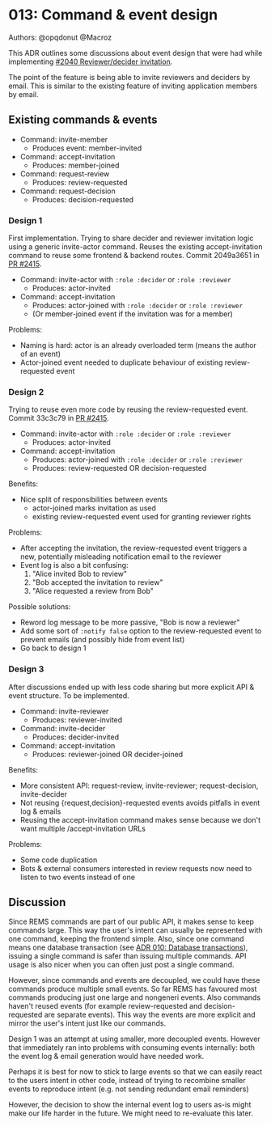 # 013: Command & event design

Authors: @opqdonut @Macroz

This ADR outlines some discussions about event design that were had while implementing
[#2040 Reviewer/decider invitation](https://github.com/CSCfi/rems/issues/2040).

The point of the feature is being able to invite reviewers and
deciders by email. This is similar to the existing feature of inviting
application members by email.

## Existing commands & events

- Command: invite-member
  - Produces event: member-invited
- Command: accept-invitation
  - Produces: member-joined
- Command: request-review
  - Produces: review-requested
- Command: request-decision
  - Produces: decision-requested

### Design 1

First implementation. Trying to share decider and reviewer invitation
logic using a generic invite-actor command. Reuses the existing
accept-invitation command to reuse some frontend & backend routes.
Commit 2049a3651 in [PR #2415][2415].

- Command: invite-actor with `:role :decider` or `:role :reviewer`
  - Produces: actor-invited
- Command: accept-invitation
  - Produces: actor-joined with `:role :decider` or `:role :reviewer`
  - (Or member-joined event if the invitation was for a member)

Problems:

- Naming is hard: actor is an already overloaded term (means the author of an event)
- Actor-joined event needed to duplicate behaviour of existing review-requested event

[2415]: https://github.com/CSCfi/rems/pull/2415

### Design 2

Trying to reuse even more code by reusing the review-requested event. Commit 33c3c79 in [PR #2415][2415].

- Command: invite-actor with `:role :decider` or `:role :reviewer`
  - Produces: actor-invited
- Command: accept-invitation
  - Produces: actor-joined with `:role :decider` or `:role :reviewer`
  - Produces: review-requested OR decision-requested

Benefits:

- Nice split of responsibilities between events
  - actor-joined marks invitation as used
  - existing review-requested event used for granting reviewer rights

Problems:

- After accepting the invitation, the review-requested event triggers a new, potentially misleading notification email to the reviewer
- Event log is also a bit confusing:
  1. "Alice invited Bob to review"
  2. "Bob accepted the invitation to review"
  3. "Alice requested a review from Bob"

Possible solutions:

- Reword log message to be more passive, "Bob is now a reviewer"
- Add some sort of `:notify false` option to the review-requested event to prevent emails (and possibly hide from event list)
- Go back to design 1

### Design 3

After discussions ended up with less code sharing but more explicit API & event structure. To be implemented.

- Command: invite-reviewer
  - Produces: reviewer-invited
- Command: invite-decider
  - Produces: decider-invited
- Command: accept-invitation
   - Produces: reviewer-joined OR decider-joined

Benefits:

- More consistent API: request-review, invite-reviewer; request-decision, invite-decider
- Not reusing {request,decision}-requested events avoids pitfalls in event log & emails
- Reusing the accept-invitation command makes sense because we don't want multiple /accept-invitation URLs

Problems:

- Some code duplication
- Bots & external consumers interested in review requests now need to listen to two events instead of one

## Discussion

Since REMS commands are part of our public API, it makes sense to keep
commands large. This way the user's intent can usually be represented
with one command, keeping the frontend simple. Also, since one command
means one database transaction (see [ADR 010: Database
transactions](010-transactions.md)), issuing a single command is safer
than issuing multiple commands. API usage is also nicer when you can
often just post a single command.

However, since commands and events are decoupled, we could have these
commands produce multiple small events. So far REMS has favoured most
commands producing just one large and nongeneri events. Also commands
haven't reused events (for example review-requested and
decision-requested are separate events). This way the events are more
explicit and mirror the user's intent just like our commands.

Design 1 was an attempt at using smaller, more decoupled events.
However that immediately ran into problems with consuming events
internally: both the event log & email generation would have needed
work.

Perhaps it is best for now to stick to large events so that we can
easily react to the users intent in other code, instead of trying to
recombine smaller events to reproduce intent (e.g. not sending
redundant email reminders)

However, the decision to show the internal event log to users as-is
might make our life harder in the future. We might need to re-evaluate
this later.
